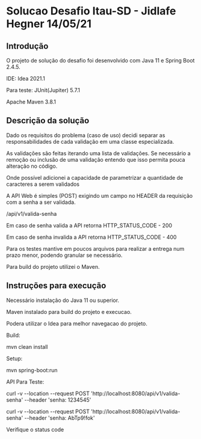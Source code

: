 # Solucao Desafio Itau-SD - Jidlafe Hegner 14/05/21

## Introdução

O projeto de solução do desafio foi desenvolvido com Java 11 e Spring Boot 2.4.5.

IDE: Idea 2021.1

Para teste: JUnit(Jupiter) 5.7.1

Apache Maven 3.8.1

## Descrição da solução

Dado os requisitos do problema (caso de uso) decidi separar as responsabilidades de cada validação
em uma classe especializada.

As validações são feitas iterando uma lista de validações. Se necessário a remoção ou inclusão de uma validação
entendo que isso permita pouca alteração no código.

Onde possível adicionei a capacidade de parametrizar a quantidade de caracteres a serem validados

A API Web é simples (POST) exigindo um campo no HEADER da requisição com a senha a ser validada.

/api/v1/valida-senha

Em caso de senha valida a API retorna HTTP_STATUS_CODE - 200

Em caso de senha invalida a API retorna HTTP_STATUS_CODE - 400

Para os testes mantive em poucos arquivos para realizar a entrega num prazo menor, podendo granular se necessário.

Para build do projeto utilizei o Maven.

## Instruções para execução

Necessário instalação do Java 11 ou superior.

Maven instalado para build do projeto e execucao.

Podera utilizar o Idea para melhor navegacao do projeto.

Build:

mvn clean install

Setup:

mvn spring-boot:run

API Para Teste:

curl -v --location --request POST 'http://localhost:8080/api/v1/valida-senha' --header 'senha: 1234545'

curl -v --location --request POST 'http://localhost:8080/api/v1/valida-senha' --header 'senha: AbTp9!fok'

Verifique o status code